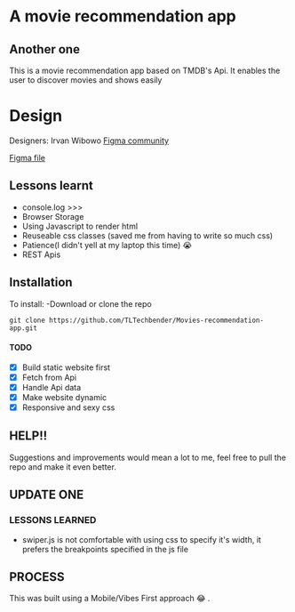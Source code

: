 # A movie recommendation app

## Another one
This is a movie recommendation app based on TMDB's Api.
It enables the user to discover movies and shows easily

# Design
Designers: Irvan Wibowo [Figma community](https://www.figma.com/@irvanwibowo) 

  [Figma file](https://www.figma.com/community/file/1240798278313263254)



## Lessons learnt
* console.log >>>
* Browser Storage
* Using Javascript to render html
* Reuseable css classes (saved me from having to write so much css)
* Patience(I didn't yell at my laptop this time) 😭 
* REST Apis



## Installation
 To install:
 -Download or clone the repo
 ```
git clone https://github.com/TLTechbender/Movies-recommendation-app.git
 ```

#### TODO
- [X] Build static website first
- [X] Fetch from Api
- [X] Handle Api data 
- [X] Make website dynamic
- [X] Responsive and sexy css

 ## HELP!!
Suggestions and improvements would mean a lot to me, feel free to pull the repo and make it even better.


## UPDATE ONE
### LESSONS LEARNED
* swiper.js is not comfortable with using css to specify it's width, it prefers the breakpoints specified in the js file




 ## PROCESS
 This was built using a Mobile/Vibes First approach 😂 .
 
